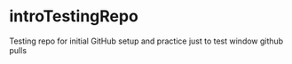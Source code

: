 # introTestingRepo
Testing repo for initial GitHub setup and practice
just to test window github pulls
